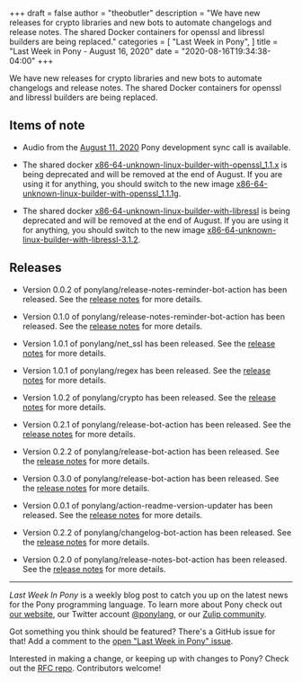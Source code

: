 +++
draft = false
author = "theobutler"
description = "We have new releases for crypto libraries and new bots to automate changelogs and release notes. The shared Docker containers for openssl and libressl builders are being replaced."
categories = [
    "Last Week in Pony",
]
title = "Last Week in Pony - August 16, 2020"
date = "2020-08-16T19:34:38-04:00"
+++

We have new releases for crypto libraries and new bots to automate changelogs and release notes. The shared Docker containers for openssl and libressl builders are being replaced.

<!--more-->


## Items of note

- Audio from the [August 11, 2020](https://sync-recordings.ponylang.io/r/2020_08_11.m4a) Pony development sync call is available.

- The shared docker [x86-64-unknown-linux-builder-with-openssl_1.1.x](https://github.com/ponylang/shared-docker/tree/main/x86-64-unknown-linux-builder-with-openssl_1.1.x) is being deprecated and will be removed at the end of August. If you are using it for anything, you should switch to the new image [x86-64-unknown-linux-builder-with-openssl_1.1.1g](https://github.com/ponylang/shared-docker/tree/main/x86-64-unknown-linux-builder-with-openssl_1.1.1g).

- The shared docker [x86-64-unknown-linux-builder-with-libressl](https://github.com/ponylang/shared-docker/tree/main/x86-64-unknown-linux-builder-with-libressl) is being deprecated and will be removed at the end of August. If you are using it for anything, you should switch to the new image [x86-64-unknown-linux-builder-with-libressl-3.1.2](https://github.com/ponylang/shared-docker/tree/main/x86-64-unknown-linux-builder-with-libressl-3.1.2).

## Releases

- Version 0.0.2 of ponylang/release-notes-reminder-bot-action has been released.
See the [release notes](https://github.com/ponylang/release-notes-reminder-bot-action/releases/tag/0.0.2) for more details.

- Version 0.1.0 of ponylang/release-notes-reminder-bot-action has been released.
See the [release notes](https://github.com/ponylang/release-notes-reminder-bot-action/releases/tag/0.1.0) for more details.

- Version 1.0.1 of ponylang/net_ssl has been released.
See the [release notes](https://github.com/ponylang/net_ssl/releases/tag/1.0.1) for more details.

- Version 1.0.1 of ponylang/regex has been released.
See the [release notes](https://github.com/ponylang/regex/releases/tag/1.0.1) for more details.

- Version 1.0.2 of ponylang/crypto has been released.
See the [release notes](https://github.com/ponylang/crypto/releases/tag/1.0.2) for more details.

- Version 0.2.1 of ponylang/release-bot-action has been released.
See the [release notes](https://github.com/ponylang/release-bot-action/releases/tag/0.2.1) for more details.

- Version 0.2.2 of ponylang/release-bot-action has been released.
See the [release notes](https://github.com/ponylang/release-bot-action/releases/tag/0.2.2) for more details.

- Version 0.3.0 of ponylang/release-bot-action has been released.
See the [release notes](https://github.com/ponylang/release-bot-action/releases/tag/0.3.0) for more details.

- Version 0.0.1 of ponylang/action-readme-version-updater has been released.
See the [release notes](https://github.com/ponylang/action-readme-version-updater/releases/tag/0.0.1) for more details.

- Version 0.2.2 of ponylang/changelog-bot-action has been released.
See the [release notes](https://github.com/ponylang/changelog-bot-action/releases/tag/0.2.2) for more details.

- Version 0.2.0 of ponylang/release-notes-bot-action has been released.
See the [release notes](https://github.com/ponylang/release-notes-bot-action/releases/tag/0.2.0) for more details.

___

_Last Week In Pony_ is a weekly blog post to catch you up on the latest news for the Pony programming language. To learn more about Pony check out [our website](https://ponylang.io), our Twitter account [@ponylang](https://twitter.com/ponylang), or our [Zulip community](https://ponylang.zulipchat.com).

Got something you think should be featured? There's a GitHub issue for that! Add a comment to the [open "Last Week in Pony" issue](https://github.com/ponylang/ponylang.github.io/issues?q=is%3Aissue+is%3Aopen+label%3Alast-week-in-pony).

Interested in making a change, or keeping up with changes to Pony? Check out the [RFC repo](https://github.com/ponylang/rfcs). Contributors welcome!

